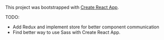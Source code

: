 This project was bootstrapped with [Create React App](https://github.com/facebookincubator/create-react-app).

TODO:
- Add Redux and implement store for better component communication
- Find better way to use Sass with Create React App.
